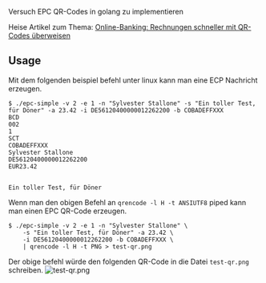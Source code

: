 Versuch EPC QR-Codes in golang zu implementieren

Heise Artikel zum Thema: [Online-Banking: Rechnungen schneller mit QR-Codes überweisen](https://heise.de/-6543687)



## Usage

Mit dem folgenden beispiel befehl unter linux kann man eine ECP Nachricht erzeugen.

```
$ ./epc-simple -v 2 -e 1 -n "Sylvester Stallone" -s "Ein toller Test, für Döner" -a 23.42 -i DE56120400000012262200 -b COBADEFFXXX
BCD
002
1
SCT
COBADEFFXXX
Sylvester Stallone
DE56120400000012262200
EUR23.42


Ein toller Test, für Döner

```

Wenn man den obigen Befehl an `qrencode -l H -t ANSIUTF8` piped kann man einen EPC QR-Code erzeugen.

```
$ ./epc-simple -v 2 -e 1 -n "Sylvester Stallone" \
	-s "Ein toller Test, für Döner" -a 23.42 \
	-i DE56120400000012262200 -b COBADEFFXXX \
	| qrencode -l H -t PNG > test-qr.png
```

Der obige befehl würde den folgenden QR-Code in die Datei `test-qr.png` schreiben.
![test-qr.png](test-qr.png)

